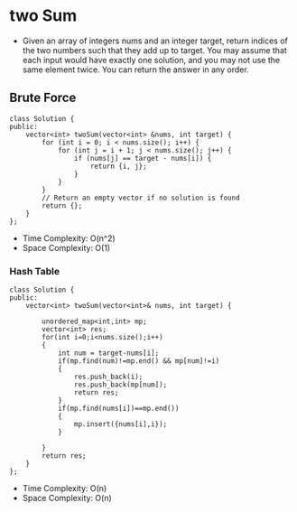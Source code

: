 # two Sum
- Given an array of integers nums and an integer target, return indices of the two numbers such that they add up to target.
You may assume that each input would have exactly one solution, and you may not use the same element twice.
You can return the answer in any order.

## Brute Force
```
class Solution {
public:
    vector<int> twoSum(vector<int> &nums, int target) {
        for (int i = 0; i < nums.size(); i++) {
            for (int j = i + 1; j < nums.size(); j++) {
                if (nums[j] == target - nums[i]) {
                    return {i, j};
                }
            }
        }
        // Return an empty vector if no solution is found
        return {};
    }
};
```
- Time Complexity: O(n^2)
- Space Complexity: O(1)

### Hash Table
```
class Solution {
public:
    vector<int> twoSum(vector<int>& nums, int target) {
        
        unordered_map<int,int> mp;
        vector<int> res;
        for(int i=0;i<nums.size();i++)
        {
            int num = target-nums[i];
            if(mp.find(num)!=mp.end() && mp[num]!=i)
            {
                res.push_back(i);
                res.push_back(mp[num]);
                return res;
            }
            if(mp.find(nums[i])==mp.end())
            {
                mp.insert({nums[i],i});
            }
            
        }
        return res;
    }
};
```
- Time Complexity: O(n)
- Space Complexity: O(n)

### 